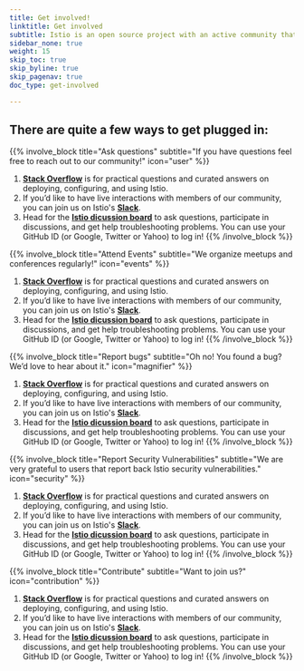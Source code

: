 ```yaml
---
title: Get involved!
linktitle: Get involved
subtitle: Istio is an open source project with an active community that supports its use and on-going development. We’d love for you to join us and get involved!
sidebar_none: true
weight: 15
skip_toc: true
skip_byline: true
skip_pagenav: true
doc_type: get-involved

---
```

[comment]: <> (TODO: Replace placeholders)
## There are quite a few ways to get plugged in:

{{% involve_block title="Ask questions" subtitle="If you have questions feel free to reach out to our community!" icon="user" %}}
1. [**Stack Overflow**](https://stackoverflow.com/questions/tagged/istio) is for practical questions and curated answers on deploying, configuring, and using Istio.
2. If you’d like to have live interactions with members of our community, you can join us on Istio's [**Slack**](https://istio.slack.com/).
3. Head for the [**Istio dicussion board**](https://discuss.istio.io/latest) to ask questions, participate in discussions, and get help troubleshooting problems. You can use your GitHub ID (or Google, Twitter or Yahoo) to log in!
{{% /involve_block %}}


{{% involve_block title="Attend Events" subtitle="We organize meetups and conferences regularly!" icon="events" %}}
1. [**Stack Overflow**](https://stackoverflow.com/questions/tagged/istio) is for practical questions and curated answers on deploying, configuring, and using Istio.
2. If you’d like to have live interactions with members of our community, you can join us on Istio's [**Slack**](https://istio.slack.com/).
3. Head for the [**Istio dicussion board**](https://discuss.istio.io/latest) to ask questions, participate in discussions, and get help troubleshooting problems. You can use your GitHub ID (or Google, Twitter or Yahoo) to log in!
{{% /involve_block %}}

{{% involve_block title="Report bugs" subtitle="Oh no! You found a bug? We’d love to hear about it." icon="magnifier" %}}
1. [**Stack Overflow**](https://stackoverflow.com/questions/tagged/istio) is for practical questions and curated answers on deploying, configuring, and using Istio.
2. If you’d like to have live interactions with members of our community, you can join us on Istio's [**Slack**](https://istio.slack.com/).
3. Head for the [**Istio dicussion board**](https://discuss.istio.io/latest) to ask questions, participate in discussions, and get help troubleshooting problems. You can use your GitHub ID (or Google, Twitter or Yahoo) to log in!
{{% /involve_block %}}

{{% involve_block title="Report Security Vulnerabilities" subtitle="We are very grateful to users that report back Istio security vulnerabilities." icon="security" %}}
1. [**Stack Overflow**](https://stackoverflow.com/questions/tagged/istio) is for practical questions and curated answers on deploying, configuring, and using Istio.
2. If you’d like to have live interactions with members of our community, you can join us on Istio's [**Slack**](https://istio.slack.com/).
3. Head for the [**Istio dicussion board**](https://discuss.istio.io/latest) to ask questions, participate in discussions, and get help troubleshooting problems. You can use your GitHub ID (or Google, Twitter or Yahoo) to log in!
{{% /involve_block %}}

{{% involve_block title="Contribute" subtitle="Want to join us?" icon="contribution" %}}
1. [**Stack Overflow**](https://stackoverflow.com/questions/tagged/istio) is for practical questions and curated answers on deploying, configuring, and using Istio.
2. If you’d like to have live interactions with members of our community, you can join us on Istio's [**Slack**](https://istio.slack.com/).
3. Head for the [**Istio dicussion board**](https://discuss.istio.io/latest) to ask questions, participate in discussions, and get help troubleshooting problems. You can use your GitHub ID (or Google, Twitter or Yahoo) to log in!
{{% /involve_block %}}